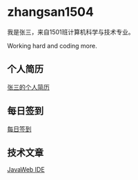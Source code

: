 # zhangsan1504

我是张三，来自1501班计算机科学与技术专业。

Working hard and coding more.

## 个人简历

[张三的个人简历](./Resume.md)

## 每日签到

[每日签到](./Attendance.md)

## 技术文章

[JavaWeb IDE](./JavaWeb-IDE.md)
